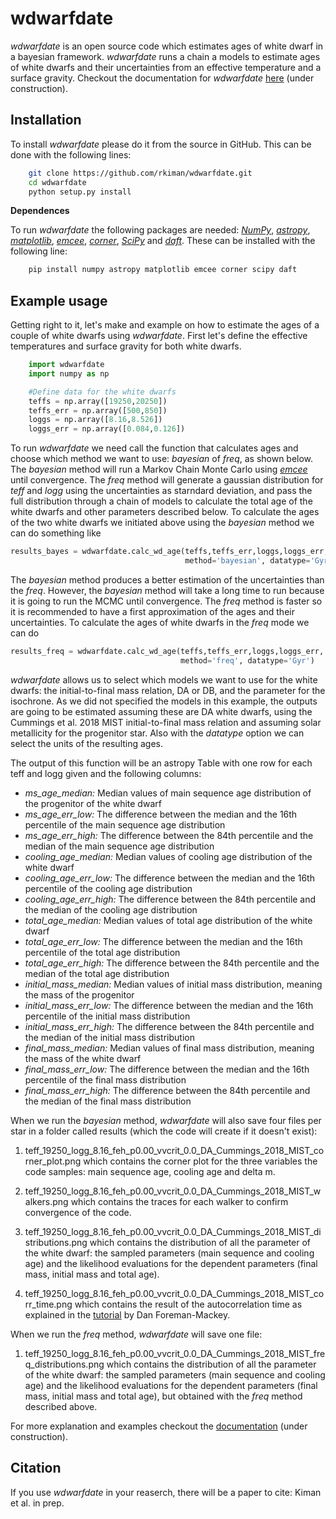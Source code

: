 
wdwarfdate
==========

*wdwarfdate* is an open source code which estimates ages of white dwarf in a bayesian framework. *wdwarfdate* runs a chain a models to estimate ages of white dwarfs and their uncertainties from an effective temperature and a surface gravity. Checkout the documentation for *wdwarfdate* [here](https://wdwarfdate.readthedocs.io/en/latest/) (under construction).


Installation
------------

To install *wdwarfdate* please do it from the source in GitHub. This can be done with the following lines:

```bash
    git clone https://github.com/rkiman/wdwarfdate.git
    cd wdwarfdate
    python setup.py install
```

**Dependences**

To run *wdwarfdate* the following packages are needed: [*NumPy*](https://numpy.org/), [*astropy*](https://www.astropy.org/), [*matplotlib*](https://matplotlib.org/), [*emcee*](https://emcee.readthedocs.io/en/latest/), [*corner*](https://corner.readthedocs.io/en/latest/), [*SciPy*](https://www.scipy.org/) and [*daft*](https://pypi.org/project/daft/). These can be installed with the following line:

```bash
    pip install numpy astropy matplotlib emcee corner scipy daft
```


Example usage
-------------

Getting right to it, let's make and example on how to estimate the ages of a couple of white dwarfs using *wdwarfdate*. First let's define the effective temperatures and surface gravity for both white dwarfs. 

```python
    import wdwarfdate
    import numpy as np

    #Define data for the white dwarfs
    teffs = np.array([19250,20250])
    teffs_err = np.array([500,850])
    loggs = np.array([8.16,8.526])
    loggs_err = np.array([0.084,0.126])

```

To run *wdwarfdate* we need call the function that calculates ages and choose which method we want to use: *bayesian* of *freq*, as shown below. The *bayesian* method will run a Markov Chain Monte Carlo using [*emcee*](https://emcee.readthedocs.io/en/stable/) until convergence. The *freq* method will generate a gaussian distribution for *teff* and *logg* using the uncertainties as starndard deviation, and pass the full distribution through a chain of models to calculate the total age of the white dwarfs and other parameters described below. To calculate the ages of the two white dwarfs we initiated above using the *bayesian* method we can do something like

```python
results_bayes = wdwarfdate.calc_wd_age(teffs,teffs_err,loggs,loggs_err,
                                       method='bayesian', datatype='Gyr')
```

The *bayesian* method produces a better estimation of the uncertainties than the *freq*. However, the *bayesian* method will take a long time to run because it is going to run the MCMC until convergence. The *freq* method is faster so it is recommended to have a first approximation of the ages and their uncertainties. To calculate the ages of white dwarfs in the *freq* mode we can do

```python
results_freq = wdwarfdate.calc_wd_age(teffs,teffs_err,loggs,loggs_err,
                                      method='freq', datatype='Gyr')
```

*wdwarfdate* allows us to select which models we want to use for the white dwarfs: the initial-to-final mass relation, DA or DB, and the parameter for the isochrone. As we did not specified the models in this example, the outputs are going to be estimated assuming these are DA white dwarfs, using the Cummings et al. 2018 MIST initial-to-final mass relation and assuming solar metallicity for the progenitor star. Also with the *datatype* option we can select the units of the resulting ages. 

The output of this function will be an astropy Table with one row for each teff and logg given and the following columns:

- *ms_age_median:* Median values of main sequence age distribution of the progenitor of the white dwarf
- *ms_age_err_low:* The difference between the median and the 16th percentile of the main sequence age distribution
- *ms_age_err_high:* The difference between the 84th percentile and the median of the main sequence age distribution
- *cooling_age_median:* Median values of cooling age distribution of the white dwarf
- *cooling_age_err_low:* The difference between the median and the 16th percentile of the cooling age distribution
- *cooling_age_err_high:* The difference between the 84th percentile and the median of the cooling age distribution
- *total_age_median:* Median values of total age distribution of the white dwarf
- *total_age_err_low:* The difference between the median and the 16th percentile of the total age distribution
- *total_age_err_high:* The difference between the 84th percentile and the median of the total age distribution
- *initial_mass_median:* Median values of initial mass distribution, meaning the mass of the progenitor
- *initial_mass_err_low:* The difference between the median and the 16th percentile of the initial mass distribution
- *initial_mass_err_high:* The difference between the 84th percentile and the median of the initial mass distribution
- *final_mass_median:* Median values of final mass distribution, meaning the mass of the white dwarf 
- *final_mass_err_low:* The difference between the median and the 16th percentile of the final mass distribution
- *final_mass_err_high:* The difference between the 84th percentile and the median of the final mass distribution

When we run the *bayesian* method, *wdwarfdate* will also save four files per star in a folder called results (which the code will create if it doesn't exist):

1. teff_19250_logg_8.16_feh_p0.00_vvcrit_0.0_DA_Cummings_2018_MIST_corner_plot.png which contains the corner plot for the three variables the code samples: main sequence age, cooling age and delta m.

2. teff_19250_logg_8.16_feh_p0.00_vvcrit_0.0_DA_Cummings_2018_MIST_walkers.png which contains the traces for each walker to confirm convergence of the code.

3. teff_19250_logg_8.16_feh_p0.00_vvcrit_0.0_DA_Cummings_2018_MIST_distributions.png which contains the distribution of all the parameter of the white dwarf: the sampled parameters (main sequence and cooling age) and the likelihood evaluations for the dependent parameters (final mass, initial mass and total age).

4. teff_19250_logg_8.16_feh_p0.00_vvcrit_0.0_DA_Cummings_2018_MIST_corr_time.png which contains the result of the autocorrelation time as explained in the [tutorial](https://emcee.readthedocs.io/en/stable/tutorials/autocorr/) by Dan Foreman-Mackey.

When we run the *freq* method, *wdwarfdate* will save one file:

1. teff_19250_logg_8.16_feh_p0.00_vvcrit_0.0_DA_Cummings_2018_MIST_freq_distributions.png which contains the distribution of all the parameter of the white dwarf: the sampled parameters (main sequence and cooling age) and the likelihood evaluations for the dependent parameters (final mass, initial mass and total age), but obtained with the *freq* method described above.

For more explanation and examples checkout the [documentation](https://wdwarfdate.readthedocs.io/en/latest/) (under construction).


Citation
--------

If you use *wdwarfdate* in your reaserch, there will be a paper to cite: Kiman et al. in prep.

